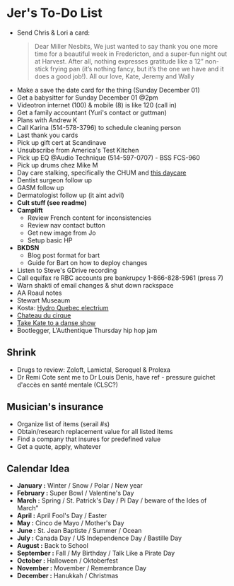 # Jer's To-Do List

- Send Chris & Lori a card:
  > Dear Miller Nesbits, We just wanted to say thank you one more time for a beautiful week in Fredericton, and a super-fun night out at Harvest. After all, nothing expresses gratitude like a 12” non-stick frying pan (it’s nothing fancy, but it’s the one we have and it does a good job!). All our love, Kate, Jeremy and Wally
- Make a save the date card for the thing (Sunday December 01)
- Get a babysitter for Sunday December 01 @2pm
- Videotron internet (100) & mobile (8) is like 120 (call in)
- Get a family accountant (Yuri's contact or guttman)
- Plans with Andrew K
- Call Karina (514-578-3796) to schedule cleaning person
- Last thank you cards
- Pick up gift cert at Scandinave
- Unsubscribe from America's Test Kitchen
- Pick up EQ @Audio Technique (514-597-0707) - BSS FCS-960
- Pick up drums chez Mike M
- Day care stalking, specifically the CHUM and [this daycare](https://www.facebook.com/pg/cpelavouteenchantee/about/?ref=page_internal)
- Dentist surgeon follow up
- GASM follow up
- Dermatologist follow up (it aint advil)
- **Cult stuff (see readme)**
- **Camplift**
  - Review French content for inconsistencies
  - Review nav contact button
  - Get new image from Jo
  - Setup basic HP
- **BKDSN**
  - Blog post format for bart
  - Guide for Bart on how to deploy changes
- Listen to Steve's GDrive recording
- Call equifax re RBC accounts pre bankrupcy 1-866-828-5961 (press 7)
- Warn shakti of email changes & shut down rackspace
- AA Roaul notes
- Stewart Museaum
- Kosta: [Hydro Quebec electrium](http://www.hydroquebec.com/visit/monteregie/electrium.html)
- [Chateau du cirque](https://www.chateau-cirque.com/)
- [Take Kate to a danse show](https://www.quebecdanse.org/)
- Bootlegger, L'Authentique Thursday hip hop jam

## Shrink

- Drugs to review: Zoloft, Lamictal, Seroquel & Prolexa
- Dr Remi Cote sent me to Dr Louis Denis, have ref - pressure guichet d'accès en santé mentale (CLSC?)

## Musician's insurance

- Organize list of items (serail #s)
- Obtain/research replacement value for all listed items
- Find a company that insures for predefined value
- Get a quote, apply, whatever

## Calendar Idea

- **January :** Winter / Snow / Polar / New year
- **February :** Super Bowl / Valentine's Day
- **March :** Spring / St. Patrick's Day / Pi Day / beware of the Ides of March”
- **April :** April Fool's Day / Easter
- **May :** Cinco de Mayo / Mother's Day
- **June :** St. Jean Baptiste / Summer / Ocean
- **July :** Canada Day / US Independence Day / Bastille Day
- **August :** Back to School
- **September :** Fall / My Birthday / Talk Like a Pirate Day
- **October :** Halloween / Oktoberfest
- **November :** Movember / Remembrance Day
- **December :** Hanukkah / Christmas
